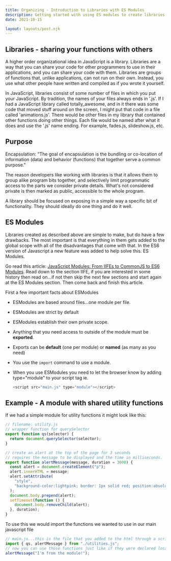 ```yaml
---
title: Organizing - Introduction to Libraries with ES Modules
description: Getting started with using ES modules to create libraries to organize your code and make it more reusable.
date: 2021-10-15

layout: layouts/post.njk
---
```


## Libraries - sharing your functions with others

A higher order organizational idea in JavaScript is a library. Libraries are a way that you can share your code for other programmers to use in their applications, and you can share your code with them. Libraries are groups of functions that, unlike applications, can not run on their own. Instead, you use what other people have written and compiled as if you wrote it yourself.

In JavaScript, libraries consist of some number of files in which you put your JavaScript. By tradition, the names of your files always ends in '.js'. If I had a JavaScript library called totally_awesome, and in it there was some code that moved stuff around on the screen, I might put that code in a file called 'animations.js'. There would be other files in my library that contained other functions doing other things. Each file would be named after what it does and use the '.js' name ending. For example, fades.js, slideshow.js, etc.

## Purpose

Encapsulation: "The goal of encapsulation is the bundling or co-location of information (data) and behavior (functions) that together serve a common purpose."

The reason developers like working with libraries is that it allows them to group alike program bits together, and selectively limit programmatic access to the parts we consider private details. What's not considered private is then marked as public, accessible to the whole program.

A library should be focused on exposing in a simple way a specific bit of functionality. They should ideally do one thing and do it well.

## ES Modules

Libraries created as described above are simple to make, but do have a few drawbacks. The most important is that everything in them gets added to the global scope with all of the disadvantages that come with that. In the ES6 version of Javascript a new feature was added to help solve this. ES Modules.

Go read this article: [JavaScript Modules: From IIFEs to CommonJS to ES6 Modules](https://ui.dev/javascript-modules-iifes-commonjs-esmodules/). Read down to the section IIFE, if you are interested in some history then read on...if not then skip the next few sections and start again at the ES Modules section. Then come back and finish this article.

First a few important facts about ESModules

- ESModules are based around files...one module per file.
- ESModules are strict by default
- ESModules establish their own private scope.
- Anything that you need access to outside of the module must be **exported**.
- Exports can be **default** (one per module) or **named** (as many as you need)
- You use the `import` command to use a module.
- When you use ESModules you need to let the browser know by adding type="module" to your script tag ie.

  ```javascript
  <script src="main.js" type="module"></script>
  ```

## Example - A module with shared utility functions

If we had a simple module for utility functions it might look like this:

```javascript
// filename: utility.js
// wrapper function for querySelector
export function qs(selector) {
  return document.querySelector(selector);
}

// create an alert at the top of the page for 3 seconds
// requires the message to be displayed and the time in milliseconds.
export function alertMessage(message, duration = 3000) {
  const alert = document.createElement("p");
  alert.innerHTML = message;
  alert.setAttribute(
    "style",
    "background-color:lightpink; border: 1px solid red; position:absolute; top:0; left:0; right:0; padding: 1em;"
  );
  document.body.prepend(alert);
  setTimeout(function () {
    document.body.removeChild(alert);
  }, duration);
}
```

To use this we would import the functions we wanted to use in our main javascript file

```javascript
// main.js...this is the file that you added to the html through a script tag
import { qs, alertMessage } from "./utilities.js";
// now you can use those functions just like if they were declared locally.
alertMessage("I'm from the module!");
```
